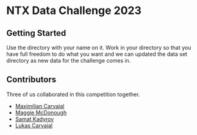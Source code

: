 # NTX Data Challenge 2023

## Getting Started

Use the directory with your name on it. Work in your directory so that you have full freedom to do what you want and we can updated the data set directory as new data for the challenge comes in.

## Contributors

Three of us collaborated in this competition together.

- [Maximilian Carvajal](https://www.linkedin.com/in/maximilian-carvajal/)
- [Maggie McDonough](https://www.linkedin.com/in/maggie-mcdonough/?trk=contact-info)
- [Samat Kadyrov](https://www.linkedin.com/in/skadyrov/)
- [Lukas Carvajal](https://lcarvajal.github.io)